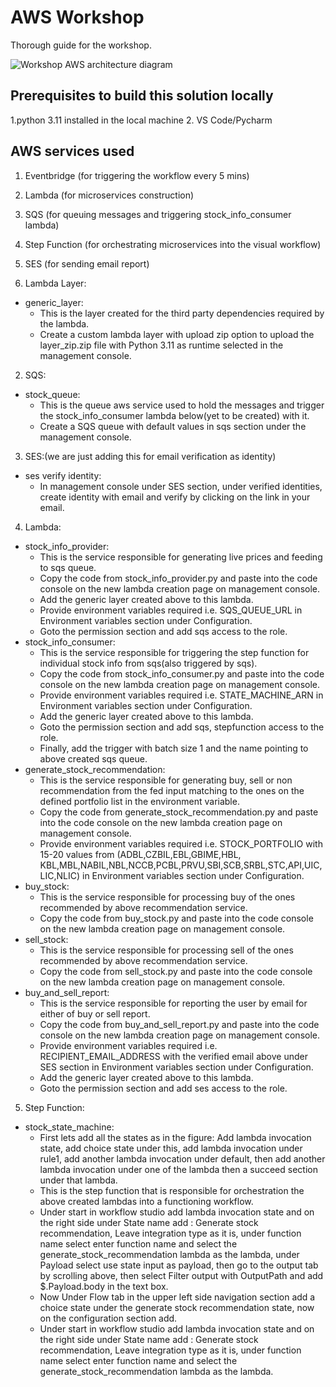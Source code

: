 # AWS Workshop

Thorough guide for the workshop.

![](./Images/architecturediagram.png "Workshop AWS architecture diagram")

## Prerequisites to build this solution locally
1.python 3.11 installed in the local machine
2. VS Code/Pycharm

## AWS services used
1. Eventbridge (for triggering the workflow every 5 mins)
2. Lambda (for microservices construction)
3. SQS (for queuing messages and triggering stock_info_consumer lambda)
4. Step Function (for orchestrating microservices into the visual workflow)
5. SES (for sending email report)

1. Lambda Layer:
- generic_layer:
    * This is the layer created for the third party dependencies required by the lambda. 
    * Create a custom lambda layer with upload zip option to upload the layer_zip.zip file with Python 3.11 as runtime selected in the management console. 
2. SQS:
- stock_queue:
    * This is the queue aws service used to hold the messages and trigger the stock_info_consumer lambda below(yet to be created) with it. 
    * Create a SQS queue with default values in sqs section under the management console. 
3. SES:(we are just adding this for email verification as identity)
- ses verify identity: 
    * In management console under SES section, under verified identities, create identity with email and verify by clicking on the link in your email.
4. Lambda:
- stock_info_provider:
    * This is the service responsible for generating live prices and feeding to sqs queue. 
    * Copy the code from stock_info_provider.py and paste into the code console on the new lambda creation page on management   console. 
    * Add the generic layer created above to this lambda.
    * Provide environment variables required i.e. SQS_QUEUE_URL in Environment variables section under Configuration.
    * Goto the permission section and add sqs access to the role.
- stock_info_consumer:
    * This is the service responsible for triggering the step function for individual stock info from sqs(also triggered by sqs).
    * Copy the code from stock_info_consumer.py and paste into the code console on the new lambda creation page on management   console.
    * Provide environment variables required i.e. STATE_MACHINE_ARN in Environment variables section under Configuration.
    * Add the generic layer created above to this lambda.
    * Goto the permission section and add sqs, stepfunction access to the role.
    * Finally, add the trigger with batch size 1 and the name pointing to above created sqs queue.
- generate_stock_recommendation:
    * This is the service responsible for generating buy, sell or non recommendation from the fed input matching to the ones on the defined portfolio list in the environment variable.
    * Copy the code from generate_stock_recommendation.py and paste into the code console on the new lambda creation page on management console.
    * Provide environment variables required i.e. STOCK_PORTFOLIO with 15-20 values from (ADBL,CZBIL,EBL,GBIME,HBL, KBL,MBL,NABIL,NBL,NCCB,PCBL,PRVU,SBI,SCB,SRBL,STC,API,UIC,LIC,NLIC) in Environment variables section under Configuration.
- buy_stock:
    * This is the service responsible for processing buy of the ones recommended by above recommendation service.
    * Copy the code from buy_stock.py and paste into the code console on the new lambda creation page on management console.
- sell_stock:
    * This is the service responsible for processing sell of the ones recommended by above recommendation service.
    * Copy the code from sell_stock.py and paste into the code console on the new lambda creation page on management console.
- buy_and_sell_report:
    * This is the service responsible for reporting the user by email for either of buy or sell report.
    * Copy the code from buy_and_sell_report.py and paste into the code console on the new lambda creation page on management console.
    * Provide environment variables required i.e. RECIPIENT_EMAIL_ADDRESS with the verified email above under SES section in Environment variables section under Configuration.
    * Add the generic layer created above to this lambda.
    * Goto the permission section and add ses access to the role.

5. Step Function:
- stock_state_machine:
    * First lets add all the states as in the figure: Add lambda invocation state, add choice state under this, add lambda invocation under rule1, add another lambda invocation under default, then add another lambda invocation under one of the lambda then a succeed section under that lambda.
    * This is the step function that is responsible for orchestration the above created lambdas into a functioning workflow.
    * Under start in workflow studio add lambda invocation state and on the right side under State name add : Generate stock recommendation, Leave integration type as it is, under function name select enter function name and select the generate_stock_recommendation lambda as the lambda, under Payload select use state input as payload, then go to the output tab by scrolling above, then select Filter output with OutputPath and add $.Payload.body in the text box.
    * Now Under Flow tab in the upper left side navigation section add a choice state under the generate stock recommendation state,
    now on the configuration section add.
    * Under start in workflow studio add lambda invocation state and on the right side under State name add : Generate stock recommendation, Leave integration type as it is, under function name select enter function name and select the generate_stock_recommendation lambda as the lambda.


